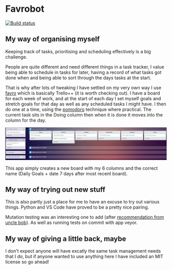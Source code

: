 # Favrobot

[![Build status](https://ci.appveyor.com/api/projects/status/rwi6uaks6wa6peb1?svg=true)](https://ci.appveyor.com/project/RobPethick/favrobot)

## My way of organising myself

Keeping track of tasks, prioritising and scheduling effectively is a big challenge. 

People are quite different and need different things in a task tracker, I value being able to schedule in tasks for later, having a record of what tasks got done when and being able to sort through the days tasks at the start.

That is why after lots of tweaking I have settled on my very own way I use [favro](https://favro.com) which is basically Trello++ (it is worth checking out). I have a board for each week of work, and at the start of each day I set myself goals and stretch goals for that day as well as any scheduled tasks I might have. I then do one at a time, using the [pomodoro](http://cirillocompany.de/pages/pomodoro-technique/) technique where practical. The current task sits in the Doing column then when it is done it moves into the column for the day. 


![SampleImage](SampleBoard.png)

This app simply creates a new board with my 6 columns and the correct name (Daily Goals + date 7 days after most recent board).

## My way of trying out new stuff

This is also partly just a place for me to have an excuse to try out various things. Python and VS Code have proved to be a pretty nice pairing. 

Mutation testing was an interesting one to add (after [recommendation from uncle bob](http://blog.cleancoder.com/uncle-bob/2016/06/10/MutationTesting.html)). As well as running tests on commit with app veyor.

## My way of giving a little back, maybe

I don't expect anyone will have excatly the same task management needs that I do, but if anyone wanted to use anything here I have included an MIT license so go ahead!